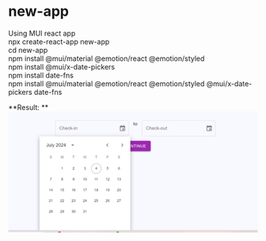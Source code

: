 # new-app

Using MUI react app  
	npx create-react-app new-app  
	cd new-app  
	npm install @mui/material @emotion/react @emotion/styled  
	npm install @mui/x-date-pickers  
	npm install date-fns  
	npm install @mui/material @emotion/react @emotion/styled @mui/x-date-pickers date-fns    

**Result: ** 
 ![Result Screenshot](result.png)

